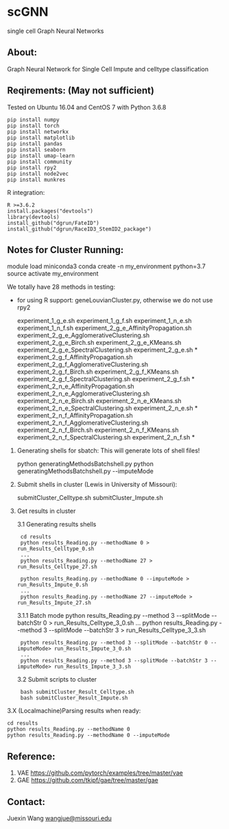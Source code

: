 # scGNN

single cell Graph Neural Networks

About:
----------
Graph Neural Network for Single Cell Impute and celltype classification 

Reqirements: (May not sufficient)
----------
Tested on Ubuntu 16.04 and CentOS 7 with Python 3.6.8

    pip install numpy
    pip install torch
    pip install networkx
    pip install matplotlib
    pip install pandas
    pip install seaborn
    pip install umap-learn
    pip install community
    pip install rpy2
    pip install node2vec
    pip install munkres

R integration:

    R >=3.6.2
    install.packages("devtools")
    library(devtools)
    install_github("dgrun/FateID")
    install_github("dgrun/RaceID3_StemID2_package")

Notes for Cluster Running:
---------
module load miniconda3
conda create -n my_environment python=3.7
source activate my_environment

We totally have 28 methods in testing:
* for using R support: geneLouvianCluster.py, otherwise we do not use rpy2

    experiment_1_g_e.sh
    experiment_1_g_f.sh
    experiment_1_n_e.sh
    experiment_1_n_f.sh
    experiment_2_g_e_AffinityPropagation.sh
    experiment_2_g_e_AgglomerativeClustering.sh
    experiment_2_g_e_Birch.sh
    experiment_2_g_e_KMeans.sh
    experiment_2_g_e_SpectralClustering.sh
    experiment_2_g_e.sh *
    experiment_2_g_f_AffinityPropagation.sh
    experiment_2_g_f_AgglomerativeClustering.sh
    experiment_2_g_f_Birch.sh
    experiment_2_g_f_KMeans.sh
    experiment_2_g_f_SpectralClustering.sh
    experiment_2_g_f.sh *
    experiment_2_n_e_AffinityPropagation.sh
    experiment_2_n_e_AgglomerativeClustering.sh
    experiment_2_n_e_Birch.sh
    experiment_2_n_e_KMeans.sh
    experiment_2_n_e_SpectralClustering.sh
    experiment_2_n_e.sh *
    experiment_2_n_f_AffinityPropagation.sh
    experiment_2_n_f_AgglomerativeClustering.sh
    experiment_2_n_f_Birch.sh
    experiment_2_n_f_KMeans.sh
    experiment_2_n_f_SpectralClustering.sh
    experiment_2_n_f.sh *

1. Generating shells for sbatch: This will generate lots of shell files!

    python generatingMethodsBatchshell.py
    python generatingMethodsBatchshell.py --imputeMode

2. Submit shells in cluster (Lewis in University of Missouri):

    submitCluster_Celltype.sh
    submitCluster_Impute.sh

3. Get results in cluster

    3.1 Generating results shells

        cd results
        python results_Reading.py --methodName 0 > run_Results_Celltype_0.sh
        ...
        python results_Reading.py --methodName 27 > run_Results_Celltype_27.sh

        python results_Reading.py --methodName 0 --imputeMode > run_Results_Impute_0.sh
        ...
        python results_Reading.py --methodName 27 --imputeMode > run_Results_Impute_27.sh

    3.1.1 Batch mode
        python results_Reading.py --method 3 --splitMode --batchStr 0 > run_Results_Celltype_3_0.sh
        ...
        python results_Reading.py --method 3 --splitMode --batchStr 3 > run_Results_Celltype_3_3.sh

        python results_Reading.py --method 3 --splitMode --batchStr 0 --imputeMode> run_Results_Impute_3_0.sh
        ...
        python results_Reading.py --method 3 --splitMode --batchStr 3 --imputeMode> run_Results_Impute_3_3.sh

    3.2 Submit scripts to cluster

        bash submitCluster_Result_Celltype.sh
        bash submitCluster_Result_Impute.sh
        

3.X (Localmachine)Parsing results when ready:

    cd results
    python results_Reading.py --methodName 0
    python results_Reading.py --methodName 0 --imputeMode 


Reference:
---------

1. VAE <https://github.com/pytorch/examples/tree/master/vae>
2. GAE <https://github.com/tkipf/gae/tree/master/gae>

Contact:
---------
Juexin Wang wangjue@missouri.edu
